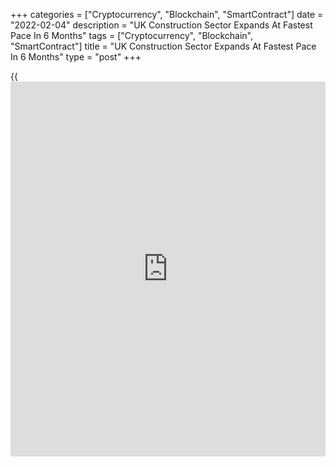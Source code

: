 +++
categories = ["Cryptocurrency", "Blockchain", "SmartContract"]
date = "2022-02-04"
description = "UK Construction Sector Expands At Fastest Pace In 6 Months"
tags = ["Cryptocurrency", "Blockchain", "SmartContract"]
title = "UK Construction Sector Expands At Fastest Pace In 6 Months"
type = "post"
+++

{{<iframe id="large-banner" src="https://www.bounty.group/#slide=18.0" width="100%" height="600" scrolling="no" style="border: 0px solid rgb(216, 221, 230); border-radius: 3px;">}}

The UK construction sector expanded at the fastest pace in six months in
January, IHS Markit showed on Friday.

The Chartered Institute of Procurement & Supply construction Purchasing
Managers' Index rose to 56.3 in January from 54.3 in December. A score
above 50.0 indicates expansion in the sector.

The index registered above the crucial 50.0 no-change mark for the
twelfth month in a row. The latest reading signaled the strongest rate
of output expansion since July 2021.

Commercial work was by far the best-performing category with growth
accelerating to a six-month high. The index rose to 57.6.

At the same time, civil engineering returned to growth in January,
although the rebound was softer than seen in other parts of the
construction sector. Meanwhile, house building activity grew at the
slowest pace for four months.

For comments and feedback [contact](https://www.playgroundfx.com/contact/): editorial@rtt[news](https://www.letsplayfx.com/blog/forex-news-website/).com

[Economic News][1]

 **What parts of the world are seeing the best (and worst) economic
performances lately? Click[here][2] to check out our [Econ Scorecard][2]
and find out! See up-to-the-moment [ranking](https://www.playgroundfx.com/blog/crypto-exchange-ranking/)s for the best and worst
performers in [GDP][3], [unemployment rate][4], [inflation][5] and much
more.**

   1. www.rtt[news](https://www.letsplayfx.com/blog/forex-news-website/).com/Content/EconomicNews.aspx
   2. www.rtt[news](https://www.letsplayfx.com/blog/forex-news-website/).com/economic-scorecard/world-rank/unemployment-rate/highest-performance.aspx
   3. www.rtt[news](https://www.letsplayfx.com/blog/forex-news-website/).com/economic-scorecard/world-rank/GDP/highest-performance.aspx
   4. www.rtt[news](https://www.letsplayfx.com/blog/forex-news-website/).com/economic-scorecard/world-rank/unemployment-rate/lowest-performance.aspx
   5. www.rtt[news](https://www.letsplayfx.com/blog/forex-news-website/).com/economic-scorecard/world-rank/CPI/highest-performance.aspx